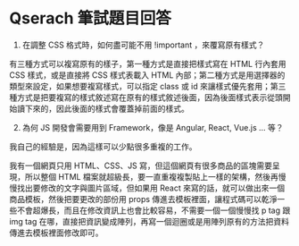 # Qserach 筆試題目回答

1. 在調整 CSS 格式時，如何盡可能不用 !important ，來覆寫原有樣式？

有三種方式可以複寫原有的樣子，第一種方式是直接把樣式寫在 HTML 行內套用 CSS 樣式，或是直接將 CSS 樣式表載入 HTML 內部；第二種方式是用選擇器的類型來設定，如果想要複寫樣式，可以指定 class 或 id 來讓樣式優先套用；第三種方式是把要複寫的樣式敘述寫在原有的樣式敘述後面，因為後面樣式表示從頭開始讀下來的，因此後面的樣式會覆蓋掉前面的樣式。 


2. 為何 JS 開發會需要用到 Framework，像是 Angular, React, Vue.js … 等？

我自己的經驗是，因為這樣可以少點很多重複的工作。

我有一個網頁只用 HTML、CSS、JS 寫，但這個網頁有很多商品的區塊需要呈現，所以整個 HTML 檔案就超級長，要一直重複複製貼上一樣的架構，然後再慢慢找出要修改的文字與圖片區域，但如果用 React 來寫的話，就可以做出來一個商品模板，然後把要更改的部份用 props 傳進去模板裡面，讓程式碼可以乾淨一些不會超爆長，而且在修改資訊上也會比較容易，不需要一個一個慢慢找 p tag 跟 img tag 在哪，直接把資訊變成陣列，再寫一個迴圈或是用陣列原有的方法把資料傳進去模板裡面修改即可。

